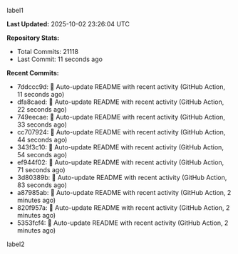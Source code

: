
label1 
<!-- ACTIVITY_START -->
**Last Updated:** 2025-10-02 23:26:04 UTC

**Repository Stats:**
- Total Commits: 21118
- Last Commit: 11 seconds ago

**Recent Commits:**
- 7ddccc9d: 🤖 Auto-update README with recent activity (GitHub Action, 11 seconds ago)
- dfa8caed: 🤖 Auto-update README with recent activity (GitHub Action, 22 seconds ago)
- 749eecae: 🤖 Auto-update README with recent activity (GitHub Action, 33 seconds ago)
- cc707924: 🤖 Auto-update README with recent activity (GitHub Action, 44 seconds ago)
- 343f3c10: 🤖 Auto-update README with recent activity (GitHub Action, 54 seconds ago)
- ef944f02: 🤖 Auto-update README with recent activity (GitHub Action, 71 seconds ago)
- 3d80389b: 🤖 Auto-update README with recent activity (GitHub Action, 83 seconds ago)
- a87985ab: 🤖 Auto-update README with recent activity (GitHub Action, 2 minutes ago)
- 820f957a: 🤖 Auto-update README with recent activity (GitHub Action, 2 minutes ago)
- 5353fcf4: 🤖 Auto-update README with recent activity (GitHub Action, 2 minutes ago)
<!-- ACTIVITY_END -->

label2
